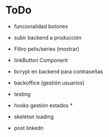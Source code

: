 # ToDo

- funcionalidad botones
- subir backend a producción
- Filtro pelis/series (mostrar)
- linkButton Component
- bcrypt en backend para contraseñas

- backoffice (gestión usuarios)
- testing
- hooks gestión estados \*
- skeleton loading
- post linkedn
